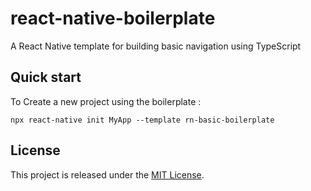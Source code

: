 # react-native-boilerplate

A React Native template for building basic navigation using TypeScript

## Quick start

To Create a new project using the boilerplate :

```
npx react-native init MyApp --template rn-basic-boilerplate
```

## License

This project is released under the [MIT License](LICENSE).
